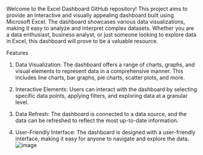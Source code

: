 Welcome to the Excel Dashboard GitHub repository! This project aims to provide an interactive and visually appealing dashboard built using Microsoft Excel. The dashboard showcases various data visualizations, making it easy to analyze and interpret complex datasets. Whether you are a data enthusiast, business analyst, or just someone looking to explore data in Excel, this dashboard will prove to be a valuable resource.

Features
1. Data Visualization: The dashboard offers a range of charts, graphs, and visual elements to represent data in a comprehensive manner. This includes line charts, bar graphs, pie charts, scatter plots, and more.

2. Interactive Elements: Users can interact with the dashboard by selecting specific data points, applying filters, and exploring data at a granular level.

3. Data Refresh: The dashboard is connected to a data source, and the data can be refreshed to reflect the most up-to-date information.

4. User-Friendly Interface: The dashboard is designed with a user-friendly interface, making it easy for anyone to navigate and explore the data.
![image](https://github.com/suyalmayank17/Data-Analytics_Projects/assets/117097712/69798d1a-f5c3-4916-a5fa-6037fc22454c)
